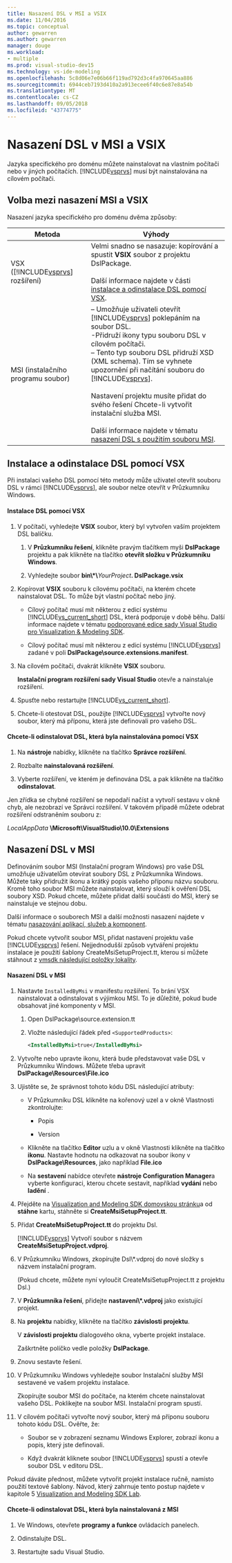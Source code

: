 ```yaml
---
title: Nasazení DSL v MSI a VSIX
ms.date: 11/04/2016
ms.topic: conceptual
author: gewarren
ms.author: gewarren
manager: douge
ms.workload:
- multiple
ms.prod: visual-studio-dev15
ms.technology: vs-ide-modeling
ms.openlocfilehash: 5c8d06e7e06b66f119ad792d3c4fa970645aa886
ms.sourcegitcommit: 6944ceb7193d410a2a913ecee6f40c6e87e8a54b
ms.translationtype: MT
ms.contentlocale: cs-CZ
ms.lasthandoff: 09/05/2018
ms.locfileid: "43774775"
---
```

# <a name="msi-and-vsix-deployment-of-a-dsl"></a>Nasazení DSL v MSI a VSIX
Jazyka specifického pro doménu můžete nainstalovat na vlastním počítači nebo v jiných počítačích. [!INCLUDE[vsprvs](../code-quality/includes/vsprvs_md.md)] musí být nainstalována na cílovém počítači.

##  <a name="which"></a> Volba mezi nasazení MSI a VSIX
 Nasazení jazyka specifického pro doménu dvěma způsoby:

|Metoda|Výhody|
|------------|--------------|
|VSX ([!INCLUDE[vsprvs](../code-quality/includes/vsprvs_md.md)] rozšíření)|Velmi snadno se nasazuje: kopírování a spustit **VSIX** soubor z projektu DslPackage.<br /><br /> Další informace najdete v části [instalace a odinstalace DSL pomocí VSX](#Installing).|
|MSI (instalačního programu soubor)|– Umožňuje uživateli otevřít [!INCLUDE[vsprvs](../code-quality/includes/vsprvs_md.md)] poklepáním na soubor DSL.<br />-Přidruží ikony typu souboru DSL v cílovém počítači.<br />– Tento typ souboru DSL přidruží XSD (XML schema). Tím se vyhnete upozornění při načítání souboru do [!INCLUDE[vsprvs](../code-quality/includes/vsprvs_md.md)].<br /><br /> Nastavení projektu musíte přidat do svého řešení Chcete-li vytvořit instalační služba MSI.<br /><br /> Další informace najdete v tématu [nasazení DSL s použitím souboru MSI](#msi).|

##  <a name="Installing"></a> Instalace a odinstalace DSL pomocí VSX
 Při instalaci vašeho DSL pomocí této metody může uživatel otevřít souboru DSL v rámci [!INCLUDE[vsprvs](../code-quality/includes/vsprvs_md.md)], ale soubor nelze otevřít v Průzkumníku Windows.

#### <a name="to-install-a-dsl-by-using-the-vsx"></a>Instalace DSL pomocí VSX

1.  V počítači, vyhledejte **VSIX** soubor, který byl vytvořen vaším projektem DSL balíčku.

    1.  V **Průzkumníku řešení**, klikněte pravým tlačítkem myši **DslPackage** projektu a pak klikněte na tlačítko **otevřít složku v Průzkumníku Windows**.

    2.  Vyhledejte soubor **bin\\\*\\**_YourProject_**. DslPackage.vsix**

2.  Kopírovat **VSIX** souboru k cílovému počítači, na kterém chcete nainstalovat DSL. To může být vlastní počítač nebo jiný.

    -   Cílový počítač musí mít některou z edicí systému [!INCLUDE[vs_current_short](../code-quality/includes/vs_current_short_md.md)] DSL, která podporuje v době běhu. Další informace najdete v tématu [podporované edice sady Visual Studio pro Visualization & Modeling SDK](../modeling/supported-visual-studio-editions-for-visualization-amp-modeling-sdk.md).

    -   Cílový počítač musí mít některou z edicí systému [!INCLUDE[vsprvs](../code-quality/includes/vsprvs_md.md)] zadané v poli **DslPackage\source.extensions.manifest**.

3.  Na cílovém počítači, dvakrát klikněte **VSIX** souboru.

     **Instalační program rozšíření sady Visual Studio** otevře a nainstaluje rozšíření.

4.  Spusťte nebo restartujte [!INCLUDE[vs_current_short](../code-quality/includes/vs_current_short_md.md)].

5.  Chcete-li otestovat DSL, použijte [!INCLUDE[vsprvs](../code-quality/includes/vsprvs_md.md)] vytvořte nový soubor, který má příponu, která jste definovali pro vašeho DSL.

#### <a name="to-uninstall-a-dsl-that-was-installed-by-using-vsx"></a>Chcete-li odinstalovat DSL, která byla nainstalována pomocí VSX

1.  Na **nástroje** nabídky, klikněte na tlačítko **Správce rozšíření**.

2.  Rozbalte **nainstalovaná rozšíření**.

3.  Vyberte rozšíření, ve kterém je definována DSL a pak klikněte na tlačítko **odinstalovat**.

 Jen zřídka se chybné rozšíření se nepodaří načíst a vytvoří sestavu v okně chyb, ale nezobrazí ve Správci rozšíření. V takovém případě můžete odebrat rozšíření odstraněním souboru z:

 *LocalAppData* **\Microsoft\VisualStudio\10.0\Extensions**

##  <a name="msi"></a> Nasazení DSL v MSI
 Definováním soubor MSI (Instalační program Windows) pro vaše DSL umožňuje uživatelům otevírat soubory DSL z Průzkumníka Windows. Můžete taky přidružit ikonu a krátký popis vašeho příponu názvu souboru. Kromě toho soubor MSI můžete nainstalovat, který slouží k ověření DSL soubory XSD. Pokud chcete, můžete přidat další součásti do MSI, který se nainstaluje ve stejnou dobu.

 Další informace o souborech MSI a další možnosti nasazení najdete v tématu [nasazování aplikací, služeb a komponent](../deployment/deploying-applications-services-and-components.md).

 Pokud chcete vytvořit soubor MSI, přidat nastavení projektu vaše [!INCLUDE[vsprvs](../code-quality/includes/vsprvs_md.md)] řešení. Nejjednodušší způsob vytváření projektu instalace je použití šablony CreateMsiSetupProject.tt, kterou si můžete stáhnout z [vmsdk následující položky lokality](http://go.microsoft.com/fwlink/?LinkID=186128).

#### <a name="to-deploy-a-dsl-in-an-msi"></a>Nasazení DSL v MSI

1.  Nastavte `InstalledByMsi` v manifestu rozšíření. To brání VSX nainstalovat a odinstalovat s výjimkou MSI. To je důležité, pokud bude obsahovat jiné komponenty v MSI.

    1.  Open DslPackage\source.extension.tt

    2.  Vložte následující řádek před `<SupportedProducts>`:

        ```xml
        <InstalledByMsi>true</InstalledByMsi>
        ```

2.  Vytvořte nebo upravte ikonu, která bude představovat vaše DSL v Průzkumníku Windows. Můžete třeba upravit **DslPackage\Resources\File.ico**

3.  Ujistěte se, že správnost tohoto kódu DSL následující atributy:

    -   V Průzkumníku DSL klikněte na kořenový uzel a v okně Vlastnosti zkontrolujte:

        -   Popis

        -   Version

    -   Klikněte na tlačítko **Editor** uzlu a v okně Vlastnosti klikněte na tlačítko **ikonu**. Nastavte hodnotu na odkazovat na soubor ikony v **DslPackage\Resources**, jako například **File.ico**

    -   Na **sestavení** nabídce otevřete **nástroje Configuration Manager**a vyberte konfiguraci, kterou chcete sestavit, například **vydání** nebo **ladění** .

4.  Přejděte na [Visualization and Modeling SDK domovskou stránku](http://go.microsoft.com/fwlink/?LinkID=186128)a od **stáhne** kartu, stáhněte si **CreateMsiSetupProject.tt**.

5.  Přidat **CreateMsiSetupProject.tt** do projektu Dsl.

     [!INCLUDE[vsprvs](../code-quality/includes/vsprvs_md.md)] Vytvoří soubor s názvem **CreateMsiSetupProject.vdproj**.

6.  V Průzkumníku Windows, zkopírujte Dsl\\\*.vdproj do nové složky s názvem instalační program.

     (Pokud chcete, můžete nyní vyloučit CreateMsiSetupProject.tt z projektu Dsl.)

7.  V **Průzkumníka řešení**, přidejte **nastavení\\\*.vdproj** jako existující projekt.

8.  Na **projektu** nabídky, klikněte na tlačítko **závislosti projektu**.

     V **závislosti projektu** dialogového okna, vyberte projekt instalace.

     Zaškrtněte políčko vedle položky **DslPackage**.

9. Znovu sestavte řešení.

10. V Průzkumníku Windows vyhledejte soubor Instalační služby MSI sestavené ve vašem projektu instalace.

     Zkopírujte soubor MSI do počítače, na kterém chcete nainstalovat vašeho DSL. Poklikejte na soubor MSI. Instalační program spustí.

11. V cílovém počítači vytvořte nový soubor, který má příponu souboru tohoto kódu DSL. Ověřte, že:

    -   Soubor se v zobrazení seznamu Windows Explorer, zobrazí ikonu a popis, který jste definovali.

    -   Když dvakrát kliknete soubor [!INCLUDE[vsprvs](../code-quality/includes/vsprvs_md.md)] spustí a otevře soubor DSL v editoru DSL.

 Pokud dáváte přednost, můžete vytvořit projekt instalace ručně, namísto použití textové šablony. Návod, který zahrnuje tento postup najdete v kapitole 5 [Visualization and Modeling SDK Lab](http://go.microsoft.com/fwlink/?LinkId=208878).

#### <a name="to-uninstall-a-dsl-that-was-installed-from-an-msi"></a>Chcete-li odinstalovat DSL, která byla nainstalovaná z MSI

1.  Ve Windows, otevřete **programy a funkce** ovládacích panelech.

2.  Odinstalujte DSL.

3.  Restartujte sadu Visual Studio.